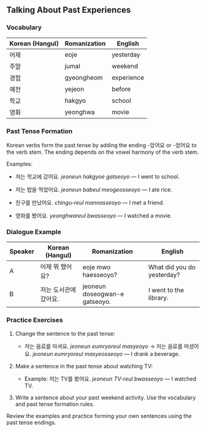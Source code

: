 ## Talking About Past Experiences

### Vocabulary

| Korean (Hangul) | Romanization  | English       |
|-----------------|---------------|---------------|
| 어제            | eoje          | yesterday     |
| 주말            | jumal         | weekend       |
| 경험            | gyeongheom    | experience    |
| 예전            | yejeon        | before        |
| 학교            | hakgyo        | school        |
| 영화            | yeonghwa      | movie         |

### Past Tense Formation

Korean verbs form the past tense by adding the ending -았어요 or -었어요 to the verb stem. The ending depends on the vowel harmony of the verb stem.

Examples:

- 저는 학교에 갔어요.
  *jeoneun hakgyoe gatseoyo* — I went to school.

- 저는 밥을 먹었어요.
  *jeoneun babeul meogeosseoyo* — I ate rice.

- 친구를 만났어요.
  *chingu-reul mannasseoyo* — I met a friend.

- 영화를 봤어요.
  *yeonghwareul bwasseoyo* — I watched a movie.

### Dialogue Example

| Speaker | Korean (Hangul)         | Romanization           | English                      |
|---------|-------------------------|------------------------|------------------------------|
| A       | 어제 뭐 했어요?         | eoje mwo haesseoyo?    | What did you do yesterday?   |
| B       | 저는 도서관에 갔어요.     | jeoneun doseogwan-e gatseoyo. | I went to the library.      |

### Practice Exercises

1. Change the sentence to the past tense:
   - 저는 음료를 마셔요. 
     *jeoneun eumryoreul masyeoyo* → 저는 음료를 마셨어요. 
     *jeoneun eumryoreul masyeosseoyo* — I drank a beverage.

2. Make a sentence in the past tense about watching TV:
   - Example: 저는 TV를 봤어요.
     *jeoneun TV-reul bwasseoyo* — I watched TV.

3. Write a sentence about your past weekend activity. Use the vocabulary and past tense formation rules.

Review the examples and practice forming your own sentences using the past tense endings.